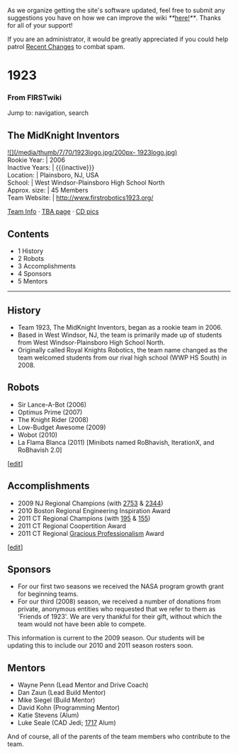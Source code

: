 As we organize getting the site's software updated, feel free to submit any
suggestions you have on how we can improve the wiki
_**_[here!](/index.php/User:Hallry/Suggestions "User:Hallry/Suggestions"
)_**_. Thanks for all of your support!

If you are an administrator, it would be greatly appreciated if you could help
patrol [Recent Changes](/index.php/Special:Recentchanges
"Special:Recentchanges" ) to combat spam.

# 1923

### From FIRSTwiki

Jump to: navigation, search

The MidKnight Inventors  
---  
[![](/media/thumb/7/70/1923logo.jpg/200px-
1923logo.jpg)](/index.php/Image:1923logo.jpg "" )  
Rookie Year: | 2006  
Inactive Years: | {{{inactive}}}  
Location: | Plainsboro, NJ, USA  
School: | West Windsor-Plainsboro High School North  
Approx. size: | 45 Members  
Team Website: | <http://www.firstrobotics1923.org/>  
  
[Team Info](http://frclinks.appspot.com/t/1923
"http://frclinks.appspot.com/t/1923" ) · [TBA
page](http://www.thebluealliance.com/team/1923
"http://www.thebluealliance.com/team/1923" ) · [CD
pics](http://www.chiefdelphi.com/media/photos/tags/frc1923
"http://www.chiefdelphi.com/media/photos/tags/frc1923" )  
  
## Contents

  * 1 History
  * 2 Robots
  * 3 Accomplishments
  * 4 Sponsors
  * 5 Mentors  
---  
  

## History

  * Team 1923, The MidKnight Inventors, began as a rookie team in 2006. 
  * Based in West Windsor, NJ, the team is primarily made up of students from West Windsor-Plainsboro High School North. 
  * Originally called Royal Knights Robotics, the team name changed as the team welcomed students from our rival high school (WWP HS South) in 2008. 


## Robots

  * Sir Lance-A-Bot (2006) 
  * Optimus Prime (2007) 
  * The Knight Rider (2008) 
  * Low-Budget Awesome (2009) 
  * Wobot (2010) 
  * La Flama Blanca (2011) [Minibots named RoBhavish, IterationX, and RoBhavish 2.0] 

[[edit](/index.php?title=1923&action=edit&section=3 "Edit section:
Accomplishments" )]

## Accomplishments

  * 2009 NJ Regional Champions (with [2753](/index.php?title=2753&action=edit "2753" ) &amp; [2344](/index.php?title=2344&action=edit "2344" )) 
  * 2010 Boston Regional Engineering Inspiration Award 
  * 2011 CT Regional Champions (with [195](/index.php/195 "195" ) &amp; [155](/index.php/155 "155" )) 
  * 2011 CT Regional Coopertition Award 
  * 2011 CT Regional [Gracious Professionalism](/index.php/Gracious_Professionalism "Gracious Professionalism" ) Award 

[[edit](/index.php?title=1923&action=edit&section=4 "Edit section: Sponsors"
)]

## Sponsors

  * For our first two seasons we received the NASA program growth grant for beginning teams. 
  * For our third (2008) season, we received a number of donations from private, anonymous entities who requested that we refer to them as 'Friends of 1923'. We are very thankful for their gift, without which the team would not have been able to compete. 

This information is current to the 2009 season. Our students will be updating
this to include our 2010 and 2011 season rosters soon.


## Mentors

  * Wayne Penn (Lead Mentor and Drive Coach) 
  * Dan Zaun (Lead Build Mentor) 
  * Mike Siegel (Build Mentor) 
  * David Kohn (Programming Mentor) 
  * Katie Stevens (Alum) 
  * Luke Seale (CAD Jedi; [1717](/index.php/1717 "1717" ) Alum) 

And of course, all of the parents of the team members who contribute to the
team.

